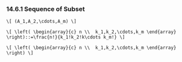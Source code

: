 ### 14.6.1 Sequence of Subset

`\[
(A_1,A_2,\cdots,A_m)
\]`

`\[
\left(
\begin{array}{c}
      n \\ 
      k_1,k_2,\cdots,k_m
\end{array}
\right)::=\frac{n!}{k_1!k_2!k\cdots k_m!}
\]`

`\[
\left(
\begin{array}{c}
      n \\ 
      k_1,k_2,\cdots,k_m
\end{array}
\right)
\]`
